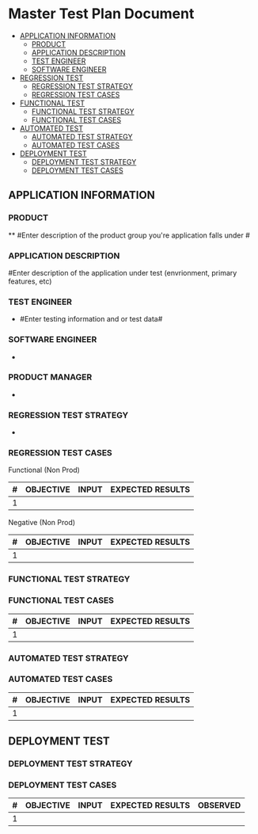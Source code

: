 # Master Test Plan Document <!-- omit in toc -->

- [APPLICATION INFORMATION](#applicaition-information)
  - [PRODUCT](#product)
  - [APPLICATION DESCRIPTION](#application-description)
  - [TEST ENGINEER](#test-engineer)
  - [SOFTWARE ENGINEER](#software-engineer)
- [REGRESSION TEST](#regression-test)
  - [REGRESSION TEST STRATEGY](#regression-test-strategy)
  - [REGRESSION TEST CASES](#regression-test-cases)
- [FUNCTIONAL TEST](#functional-test)
  - [FUNCTIONAL TEST STRATEGY](#functional-test-strategy)
  - [FUNCTIONAL TEST CASES](#functional-test-cases) 
- [AUTOMATED TEST](#automated-test)
  - [AUTOMATED TEST STRATEGY](#automated-test-strategy)
  - [AUTOMATED TEST CASES](#automated-test-cases)
- [DEPLOYMENT TEST](#deployment-test)
  - [DEPLOYMENT TEST STRATEGY](#deployment-test-strategy)
  - [DEPLOYMENT TEST CASES](#deployment-test-cases)


  

## APPLICATION INFORMATION

### PRODUCT

**  #Enter description of the product group you're application falls under #


### APPLICATION DESCRIPTION

#Enter description of the application under test (envrionment, primary features, etc)



### TEST ENGINEER

-  #Enter testing information and or test data#


### SOFTWARE ENGINEER

- 

### PRODUCT MANAGER

-  


### REGRESSION TEST STRATEGY

-  

### REGRESSION TEST CASES

Functional (Non Prod)

| #   | OBJECTIVE | INPUT | EXPECTED RESULTS |
| --- | --------- | ----- | ---------------- | 
| 1   |  |        |       |          

Negative (Non Prod) 

| #   | OBJECTIVE | INPUT | EXPECTED RESULTS |
| --- | --------- | ----- | ---------------- | 
| 1   |  |        |       | 



### FUNCTIONAL TEST STRATEGY



### FUNCTIONAL TEST CASES


| #   | OBJECTIVE | INPUT | EXPECTED RESULTS | 
| --- | --------- | ----- | ---------------- | 
| 1   |  |        |       |   



### AUTOMATED TEST STRATEGY


### AUTOMATED TEST CASES

| #   | OBJECTIVE | INPUT | EXPECTED RESULTS | 
| --- | --------- | ----- | ---------------- | 
| 1   |  |        |       |   


## DEPLOYMENT TEST



### DEPLOYMENT TEST STRATEGY



### DEPLOYMENT TEST CASES

| #   | OBJECTIVE | INPUT | EXPECTED RESULTS | OBSERVED |
| --- | --------- | ----- | ---------------- | -------- |
| 1   |           |       |                  |          |









